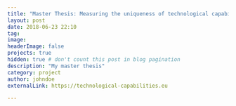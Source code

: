 ```yaml
---
title: "Master Thesis: Measuring the uniqueness of technological capabilities."
layout: post
date: 2018-06-23 22:10
tag: 
image: 
headerImage: false
projects: true
hidden: true # don't count this post in blog pagination
description: "My master thesis"
category: project
author: johndoe
externalLink: https://technological-capabilities.eu

---
```


